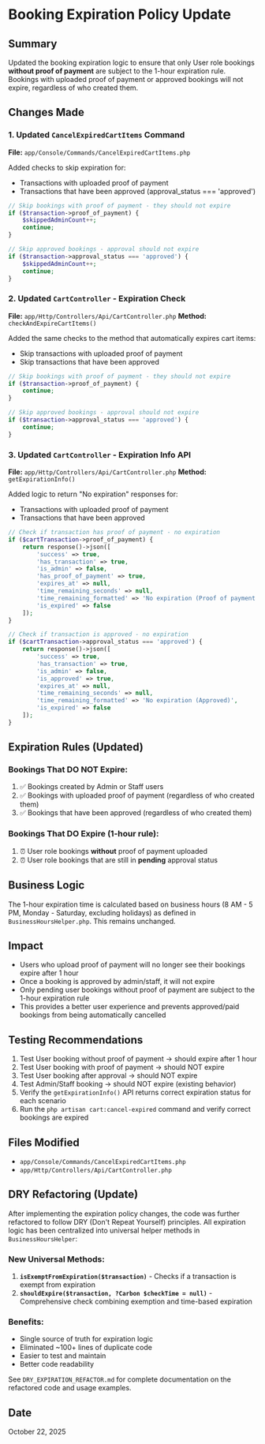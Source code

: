 # Booking Expiration Policy Update

## Summary
Updated the booking expiration logic to ensure that only User role bookings **without proof of payment** are subject to the 1-hour expiration rule. Bookings with uploaded proof of payment or approved bookings will not expire, regardless of who created them.

## Changes Made

### 1. Updated `CancelExpiredCartItems` Command
**File:** `app/Console/Commands/CancelExpiredCartItems.php`

Added checks to skip expiration for:
- Transactions with uploaded proof of payment
- Transactions that have been approved (approval_status === 'approved')

```php
// Skip bookings with proof of payment - they should not expire
if ($transaction->proof_of_payment) {
    $skippedAdminCount++;
    continue;
}

// Skip approved bookings - approval should not expire
if ($transaction->approval_status === 'approved') {
    $skippedAdminCount++;
    continue;
}
```

### 2. Updated `CartController` - Expiration Check
**File:** `app/Http/Controllers/Api/CartController.php`
**Method:** `checkAndExpireCartItems()`

Added the same checks to the method that automatically expires cart items:
- Skip transactions with uploaded proof of payment
- Skip transactions that have been approved

```php
// Skip bookings with proof of payment - they should not expire
if ($transaction->proof_of_payment) {
    continue;
}

// Skip approved bookings - approval should not expire
if ($transaction->approval_status === 'approved') {
    continue;
}
```

### 3. Updated `CartController` - Expiration Info API
**File:** `app/Http/Controllers/Api/CartController.php`
**Method:** `getExpirationInfo()`

Added logic to return "No expiration" responses for:
- Transactions with uploaded proof of payment
- Transactions that have been approved

```php
// Check if transaction has proof of payment - no expiration
if ($cartTransaction->proof_of_payment) {
    return response()->json([
        'success' => true,
        'has_transaction' => true,
        'is_admin' => false,
        'has_proof_of_payment' => true,
        'expires_at' => null,
        'time_remaining_seconds' => null,
        'time_remaining_formatted' => 'No expiration (Proof of payment uploaded)',
        'is_expired' => false
    ]);
}

// Check if transaction is approved - no expiration
if ($cartTransaction->approval_status === 'approved') {
    return response()->json([
        'success' => true,
        'has_transaction' => true,
        'is_admin' => false,
        'is_approved' => true,
        'expires_at' => null,
        'time_remaining_seconds' => null,
        'time_remaining_formatted' => 'No expiration (Approved)',
        'is_expired' => false
    ]);
}
```

## Expiration Rules (Updated)

### Bookings That DO NOT Expire:
1. ✅ Bookings created by Admin or Staff users
2. ✅ Bookings with uploaded proof of payment (regardless of who created them)
3. ✅ Bookings that have been approved (regardless of who created them)

### Bookings That DO Expire (1-hour rule):
1. ⏰ User role bookings **without** proof of payment uploaded
2. ⏰ User role bookings that are still in **pending** approval status

## Business Logic
The 1-hour expiration time is calculated based on business hours (8 AM - 5 PM, Monday - Saturday, excluding holidays) as defined in `BusinessHoursHelper.php`. This remains unchanged.

## Impact
- Users who upload proof of payment will no longer see their bookings expire after 1 hour
- Once a booking is approved by admin/staff, it will not expire
- Only pending user bookings without proof of payment are subject to the 1-hour expiration rule
- This provides a better user experience and prevents approved/paid bookings from being automatically cancelled

## Testing Recommendations
1. Test User booking without proof of payment → should expire after 1 hour
2. Test User booking with proof of payment → should NOT expire
3. Test User booking after approval → should NOT expire
4. Test Admin/Staff booking → should NOT expire (existing behavior)
5. Verify the `getExpirationInfo()` API returns correct expiration status for each scenario
6. Run the `php artisan cart:cancel-expired` command and verify correct bookings are expired

## Files Modified
- `app/Console/Commands/CancelExpiredCartItems.php`
- `app/Http/Controllers/Api/CartController.php`

## DRY Refactoring (Update)

After implementing the expiration policy changes, the code was further refactored to follow DRY (Don't Repeat Yourself) principles. All expiration logic has been centralized into universal helper methods in `BusinessHoursHelper`:

### New Universal Methods:
1. **`isExemptFromExpiration($transaction)`** - Checks if a transaction is exempt from expiration
2. **`shouldExpire($transaction, ?Carbon $checkTime = null)`** - Comprehensive check combining exemption and time-based expiration

### Benefits:
- Single source of truth for expiration logic
- Eliminated ~100+ lines of duplicate code
- Easier to test and maintain
- Better code readability

See `DRY_EXPIRATION_REFACTOR.md` for complete documentation on the refactored code and usage examples.

## Date
October 22, 2025
